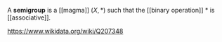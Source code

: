 A **semigroup** is a [[magma]] $(X,*)$ such that the [[binary operation]] $*$ is [[associative]].

https://www.wikidata.org/wiki/Q207348
